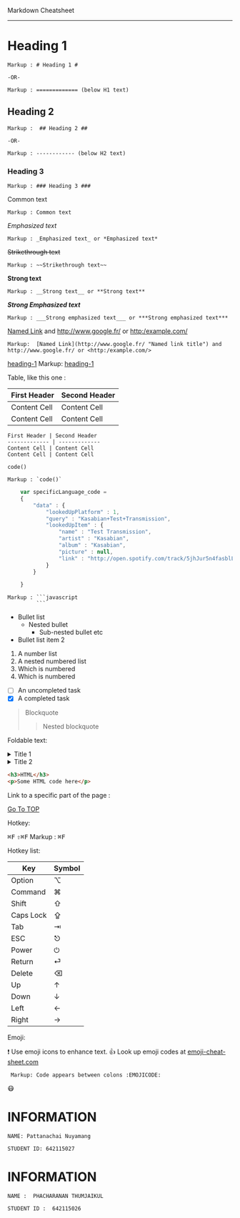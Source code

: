 
Markdown Cheatsheet<a name= "TOP"></a>




- - - -

# Heading 1 #

    Markup : # Heading 1 #
    
    -OR-

    Markup : ============= (below H1 text)

## Heading 2 ##

    Markup :  ## Heading 2 ##

    -OR-

    Markup : ------------ (below H2 text)

### Heading 3 ###
    
    Markup : ### Heading 3 ###

Common text
   
    Markup : Common text

_Emphasized text_
  
    Markup : _Emphasized text_ or *Emphasized text*

~~Strikethrough text~~

    Markup : ~~Strikethrough text~~

__Strong text__
    
    Markup : __Strong text__ or **Strong text**


***Strong Emphasized text***

    Markup : ___Strong emphasized text___ or ***Strong emphasized text***

[Named Link](http://www.google.fr/ "Named link title") and  http://www.google.fr/ or <http:/example.com/>

    Markup:  [Named Link](http://www.google.fr/ "Named link title") and  http://www.google.fr/ or <http:/example.com/>

[heading-1](#heading-1 "Goto heading-1")
    Markup: [heading-1](#heading-1 "Goto heading-1")

Table, like this one :

 First Header | Second Header
------------- | -------------
 Content Cell | Content Cell
 Content Cell | Content Cell

 ```
 First Header | Second Header
------------- | -------------
 Content Cell | Content Cell
 Content Cell | Content Cell
 ```

 `code()`
    
    Markup : `code()`

```javascript
    var specificLanguage_code = 
    {
        "data" : {
            "lookedUpPlatform" : 1,
            "query" : "Kasabian+Test+Transmission",
            "lookedUpItem" : {
                "name" : "Test Transmission",
                "artist" : "Kasabian",
                "album" : "Kasabian",
                "picture" : null,
                "link" : "http://open.spotify.com/track/5jhJur5n4fasblLSCOcrTp"
            }
        }

    }
```

    Markup : ```javascript
             ```

* Bullet list
  * Nested bullet
    * Sub-nested bullet etc
* Bullet list item 2


1. A number list
  1. A nested numbered list
  2. Which is numbered
2. Which is numbered

- [ ] An uncompleted task
- [x] A completed task

> Blockquote
>> Nested blockquote

Foldable text: 

<details>  
   <summary>Title 1</summary>
   <p>Content 1 Content 1 Content 1 Content 1</p>
</details>
<details>  
   <summary>Title 2</summary>
   <p>Content 2 Content 2 Content 2 Content 2</p>
</details>

```html
<h3>HTML</h3>
<p>Some HTML code here</p>
```

Link to a specific part of the page :

[Go To TOP](#TOP)

Hotkey: 

<kbd>⌘F</kbd>
<kbd>⇧⌘F</kbd>
   Markup : <kbd>⌘F</kbd>

Hotkey list: 

| Key | Symbol |
| --- | --- |
| Option | ⌥ |
| Command | ⌘ |
| Shift | ⇧ |
| Caps Lock | ⇪ |
| Tab | ⇥ |
| ESC | ⎋ |
| Power | ⏻ |
| Return | ⏎ |
| Delete | ⌫ | 
| Up | ↑ |
| Down |  ↓ |
| Left | ← |
| Right | → |

Emoji:


:exclamation: Use emoji icons to enhance text. :+1: Look up emoji codes at
[emoji-cheat-sheet.com](http://emoji-cheat-sheet.com/)

     Markup: Code appears between colons :EMOJICODE:

:mask:

# INFORMATION #

    NAME: Pattanachai Nuyamang

    STUDENT ID: 642115027


# INFORMATION #

    NAME :  PHACHARANAN THUMJAIKUL

    STUDENT ID :  642115026

